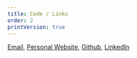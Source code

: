 ```yaml
---
title: Code / Links
order: 2
printVersion: true
---
```


[Email](mailto:jeremy@craftbyzen.com), [Personal Website](https://craftbyzen.com/), [Github](https://github.com/jermspeaks), [LinkedIn](https://www.linkedin.com/in/jeremynwong)

